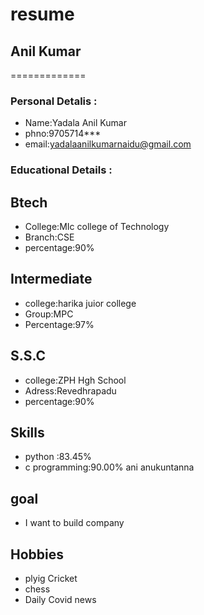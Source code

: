  # resume
## Anil Kumar
=============

### Personal Detalis :
    
  - Name:Yadala Anil Kumar<br>
  - phno:9705714***<br>
  - email:yadalaanilkumarnaidu@gmail.com<br>

### Educational Details :

   ## **Btech**
   
   - College:MIc college of Technology<br>
   - Branch:CSE<br>
   - percentage:90%
  
   ## **Intermediate**
    
   - college:harika juior college<br>
   - Group:MPC<br>
   - Percentage:97%<br>
    
   ## **S.S.C**
    
   - college:ZPH Hgh School<br>
   - Adress:Revedhrapadu<br>
   - percentage:90%<br>
     
 ## **Skills**
   
   - python :83.45%<br>
   - c programming:90.00% ani anukuntanna<br>
  
 ## **goal**
   - I want to build company
    
 ## **Hobbies**
   - plyig Cricket 
   - chess
   - Daily Covid  news 
